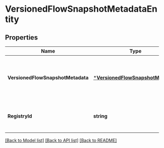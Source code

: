 # VersionedFlowSnapshotMetadataEntity

## Properties
Name | Type | Description | Notes
------------ | ------------- | ------------- | -------------
**VersionedFlowSnapshotMetadata** | [***VersionedFlowSnapshotMetadata**](VersionedFlowSnapshotMetadata.md) | The collection of versioned flow snapshot metadata | [optional] [default to null]
**RegistryId** | **string** | The ID of the Registry that this flow belongs to | [optional] [default to null]

[[Back to Model list]](../README.md#documentation-for-models) [[Back to API list]](../README.md#documentation-for-api-endpoints) [[Back to README]](../README.md)


